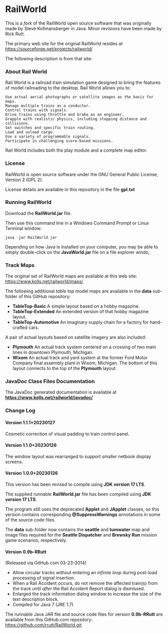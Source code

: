 # RailWorld

This is a _fork_ of the RailWorld open source software that was originally made by Steve Kollmansberger in Java. Minor revisions have been made by Rick Rutt.

The primary web site for the original RailWorld resides at <https://sourceforge.net/projects/railworld/>

The following description is from that site:

### About Rail World

Rail World is a railroad train simulation game designed to bring the features of model railroading to the desktop. Rail World allows you to:

    Use actual aerial photographs or satellite images as the basis for maps.
    Manage multiple trains as a conductor.
    Control trains with signals.
    Drive trains using throttle and brake as an engineer.
    Grapple with realistic physics, including stopping distance and collisions.
    Set switches and specific train routing.
    Load and unload cargo.
    Use a variety of programmable signals.
    Participate in challenging score-based missions. 

Rail World includes both the play module and a complete map editor. 

### License

RailWorld is open source software under the GNU General Public License, Version 2 (GPL 2).

License details are available in this repository in the file **gpl.txt**

### Running RailWorld

Download the **RailWorld.jar** file.

Then use this command line in a Windows Command Prompt or Linux Terminal window:

    java -jar RailWorld.jar

Depending on how Java is installed on your computer, you may be able to simply double-click on the **JavaWorld.jar** file on a file explorer windo, 

### Track Maps

The original set of RailWorld maps are available at this web site: <https://www.kolls.net/railworld/maps/>

The following additional _table top_ model maps are available in the **data** sub-folder of this GitHub repository:

- **TableTop-Basic** A simple layout based on a hobby magazine.
- **TableTop-Extended** An extended version of that hobby magazine layout.
- **TableTop-Automotive** An imaginary supply chain for a factory for hand-crafted cars.

A pair of actual layouts based on satellite imagery are also included:

- **Plymouth** An actual track system centered on a crossing of two main lines in downtown Plymouth, Michigan.
- **Wixom** An actual track and yard system at the former Ford Motor Company final assembly plant in Wixom, Michigan. The bottom of this layout connects to the top of the **Plymouth** layout.

### JavaDoc Class Files Documentation

The JavaDoc generated documentation is available at  **<https://www.kolls.net/railworld/javadoc/>**

### Change Log

#### Version 1.1.1+20230127

Cosmetic correction of visual padding to train control panel.

#### Version 1.1.0+20230126

The window layout was rearranged to support smaller netbook display screens.

#### Version 1.0.0+20230126

This version has been revised to compile using **JDK version 17 LTS**.

The supplied runnable **RailWorld.jar** file has been compiled using **JDK version 17 LTS**.

The program still uses the deprecated **Applet** and **JApplet** classes, so this version contains corresponding **@SuppressWarnings** annotations in some of the source code files.

The **data** sub-folder now contains the **seattle** and **tumwater** map and image files required for the **Seattle Dispatcher** and **Brewsky Run** mission game scenarios, respectively. 

#### Version 0.9b-RRutt

(Released via GitHub.com 03-23-2014)

- Allow circular tracks without entering an _infinite loop_ during post-load processing of signal insertion.
- When a Rail Accident occurs, do not remove the affected train(s) from the track until _after_ the Rail Accident Report dialog is dismissed.
- Enlarged the track information dialog window to increase the size of the text description block.
- Compiled for Java 7 (JRE 1.7)

The runnable Java JAR file and source code files for version **0.9b-RRutt** are available from this GitHub.com repository: <https://github.com/rrutt/RailWorld.git>
